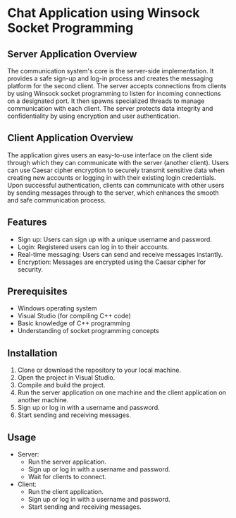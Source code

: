 # Chat Application using Winsock Socket Programming

## Server Application Overview
The communication system's core is the server-side implementation. It provides a safe sign-up and log-in process and creates the messaging platform for the second client. The server accepts connections from clients by using Winsock socket programming to listen for incoming connections on a designated port. It then spawns specialized threads to manage communication with each client. The server protects data integrity and confidentiality by using encryption and user authentication.
## Client Application Overview
The application gives users an easy-to-use interface on the client side through which they can communicate with the server (another client). Users can use Caesar cipher encryption to securely transmit sensitive data when creating new accounts or logging in with their existing login credentials. Upon successful authentication, clients can communicate with other users by sending messages through to the server, which enhances the smooth and safe communication process. 

## Features
- Sign up: Users can sign up with a unique username and password.
- Login: Registered users can log in to their accounts.
- Real-time messaging: Users can send and receive messages instantly.
- Encryption: Messages are encrypted using the Caesar cipher for security.

## Prerequisites
- Windows operating system
- Visual Studio (for compiling C++ code)
- Basic knowledge of C++ programming
- Understanding of socket programming concepts

## Installation
1. Clone or download the repository to your local machine.
2. Open the project in Visual Studio.
3. Compile and build the project.
4. Run the server application on one machine and the client application on another machine.
5. Sign up or log in with a username and password.
6. Start sending and receiving messages.

## Usage
- Server:
  - Run the server application.
  - Sign up or log in with a username and password.
  - Wait for clients to connect.
- Client:
  - Run the client application.
  - Sign up or log in with a username and password.
  - Start sending and receiving messages.

